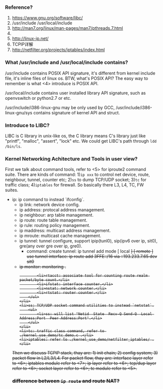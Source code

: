 ### Reference?

1. https://www.gnu.org/software/libc/
2. /usr/include  /usr/local/include
3. http://man7.org/linux/man-pages/man7/pthreads.7.html
4. <APUE>
5. http://linux-ip.net/
6. TCPIP详解
7. http://netfilter.org/projects/iptables/index.html


### What /usr/include and /usr/local/include contains?

/usr/include contains POSIX API signature, it's different from kernel include file, it's inline files of linux os. BTW, what's POSIX API? The easy way to remember is what <4> introduce is POSIX API.

/usr/local/include contains user installed library API signature, such as openvswitch or python2.7 or etc.

/usr/include/i386-linux-gnu may be only used by GCC, /usr/include/i386-linux-gnu/sys contains signature of kernel API and struct.


### Introduce to LIBC?

LIBC is C library in unix-like os, the C library means C's library just like "printf", "malloc", "assert", "lock" etc. We could get LIBC's path through `ldd /bin/ls`.


### Kernel Networking Achitecture and Tools in user view?

First we talk about command tools, refer to <5> for iproute2 command suite. There are kinds of command: 1)`ip xxx` to control net device, route, neighbour, tunnel, counter etc; 2)`ss` to dump TCP/UDP socket; 3)`tc` for traffic class; 4)`iptables` for firewall. So basically there L3, L4, TC, FW suites.

<ul>
    <li>ip: ip command to instead `ifconfig`.
        <ul>
            <li>ip link: network device config.</li>
            <li>ip address: protocal address management.</li>
            <li>ip neighbour: arp table management.</li>
            <li>ip route: route table management.</li>
            <li>ip rule: routing policy management.</li>
            <li>ip maddress: multicast address management.</li>
            <li>ip mroute: multicast cache management.</li>
            <li>ip tunnel: tunnel configure, support ipip(tunl0), sip(ipv6 over ip, sit0), gre(any over gre over ip, gre0).
                <ul>
                    <li>command:
                    create tunnel: ip tunnel add <NAME> mode <MODE> [ local <S> ] [ remote <D> ]
                    use tunnel interface: ip route add 3FFE::/16 via ::193.233.7.65 dev sit0
                    </li>
                </ul>
            </li>
            <li>ip monitor: monitoring <remote ip address, netdev, remote MAC address>.</li>

            <li>rtacct: associate tool for counting route realm packet/byte count.</li>
            <li>ifstat: interface counter.</li>
            <li>nstat: network counter.</li>
            <li>rtstat: router counter.</li>
        </ul>
    </li>
    <li>ss: TCP/UDP socket command utilities to instead `netstat`.
        <ul>
            <li>ss: will list "Netid  State  Recv-Q Send-Q  Local Address:Port  Peer Address:Port".</li>
        </ul>
    </li>
    <li>tc: traffic class command, refer to ./kernel_use_demo/tc_demo.c .</li>
    <li>iptables: refer to ./kernel_use_demo/netfilter_iptables/ .</li>
</ul>

Then we discuss TCPIP stack, thay are: 1) init chain; 2) config system; 3) packet flow in L2/L3/L4. For packet flow, thay are: interface layer refer to <6>; iptables module refer to <7>; ip layer refer to <6>; tcp/dup layer refer to <6>; socket layer refer to <6>; tc module refer to <5>.


### difference between `ip route` and route NAT?


